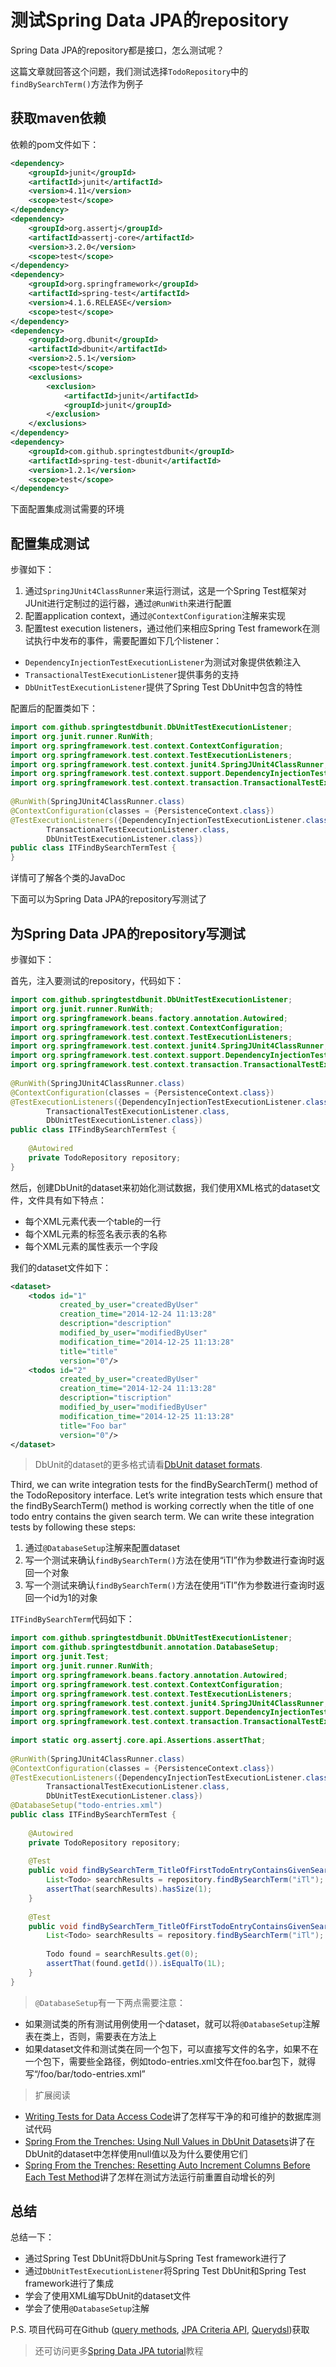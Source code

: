 # 测试Spring Data JPA的repository

Spring Data JPA的repository都是接口，怎么测试呢？

这篇文章就回答这个问题，我们测试选择`TodoRepository`中的`findBySearchTerm()`方法作为例子

## 获取maven依赖

依赖的pom文件如下：

```xml
<dependency>
    <groupId>junit</groupId>
    <artifactId>junit</artifactId>
    <version>4.11</version>
    <scope>test</scope>
</dependency>
<dependency>
    <groupId>org.assertj</groupId>
    <artifactId>assertj-core</artifactId>
    <version>3.2.0</version>
    <scope>test</scope>
</dependency>
<dependency>
    <groupId>org.springframework</groupId>
    <artifactId>spring-test</artifactId>
    <version>4.1.6.RELEASE</version>
    <scope>test</scope>
</dependency>
<dependency>
    <groupId>org.dbunit</groupId>
    <artifactId>dbunit</artifactId>
    <version>2.5.1</version>
    <scope>test</scope>
    <exclusions>
        <exclusion>
            <artifactId>junit</artifactId>
            <groupId>junit</groupId>
        </exclusion>
    </exclusions>
</dependency>
<dependency>
    <groupId>com.github.springtestdbunit</groupId>
    <artifactId>spring-test-dbunit</artifactId>
    <version>1.2.1</version>
    <scope>test</scope>
</dependency>
```

下面配置集成测试需要的环境

## 配置集成测试

步骤如下：

1. 通过`SpringJUnit4ClassRunner`来运行测试，这是一个Spring Test框架对JUnit进行定制过的运行器，通过`@RunWith`来进行配置
2. 配置application context，通过`@ContextConfiguration`注解来实现
3. 配置test execution listeners，通过他们来相应Spring Test framework在测试执行中发布的事件，需要配置如下几个listener：
* `DependencyInjectionTestExecutionListener`为测试对象提供依赖注入
* `TransactionalTestExecutionListener`提供事务的支持
* `DbUnitTestExecutionListener`提供了Spring Test DbUnit中包含的特性

配置后的配置类如下：

```java
import com.github.springtestdbunit.DbUnitTestExecutionListener;
import org.junit.runner.RunWith;
import org.springframework.test.context.ContextConfiguration;
import org.springframework.test.context.TestExecutionListeners;
import org.springframework.test.context.junit4.SpringJUnit4ClassRunner;
import org.springframework.test.context.support.DependencyInjectionTestExecutionListener;
import org.springframework.test.context.transaction.TransactionalTestExecutionListener;
 
@RunWith(SpringJUnit4ClassRunner.class)
@ContextConfiguration(classes = {PersistenceContext.class})
@TestExecutionListeners({DependencyInjectionTestExecutionListener.class,
        TransactionalTestExecutionListener.class,
        DbUnitTestExecutionListener.class})
public class ITFindBySearchTermTest {
}
```

详情可了解各个类的JavaDoc

下面可以为Spring Data JPA的repository写测试了

## 为Spring Data JPA的repository写测试

步骤如下：

首先，注入要测试的repository，代码如下：

```java
import com.github.springtestdbunit.DbUnitTestExecutionListener;
import org.junit.runner.RunWith;
import org.springframework.beans.factory.annotation.Autowired;
import org.springframework.test.context.ContextConfiguration;
import org.springframework.test.context.TestExecutionListeners;
import org.springframework.test.context.junit4.SpringJUnit4ClassRunner;
import org.springframework.test.context.support.DependencyInjectionTestExecutionListener;
import org.springframework.test.context.transaction.TransactionalTestExecutionListener;
 
@RunWith(SpringJUnit4ClassRunner.class)
@ContextConfiguration(classes = {PersistenceContext.class})
@TestExecutionListeners({DependencyInjectionTestExecutionListener.class,
        TransactionalTestExecutionListener.class,
        DbUnitTestExecutionListener.class})
public class ITFindBySearchTermTest {
 
    @Autowired
    private TodoRepository repository;
}
```

然后，创建DbUnit的dataset来初始化测试数据，我们使用XML格式的dataset文件，文件具有如下特点：

* 每个XML元素代表一个table的一行
* 每个XML元素的标签名表示表的名称
* 每个XML元素的属性表示一个字段

我们的dataset文件如下：

```xml
<dataset>
    <todos id="1"
           created_by_user="createdByUser"
           creation_time="2014-12-24 11:13:28"
           description="description"
           modified_by_user="modifiedByUser"
           modification_time="2014-12-25 11:13:28"
           title="title"
           version="0"/>
    <todos id="2"
           created_by_user="createdByUser"
           creation_time="2014-12-24 11:13:28"
           description="tiscription"
           modified_by_user="modifiedByUser"
           modification_time="2014-12-25 11:13:28"
           title="Foo bar"
           version="0"/>
</dataset>
```

> DbUnit的dataset的更多格式请看[DbUnit dataset formats](http://dbunit.sourceforge.net/components.html#dataset).

Third, we can write integration tests for the findBySearchTerm() method of the TodoRepository interface. Let’s write integration tests which ensure that the findBySearchTerm() method is working correctly when the title of one todo entry contains the given search term. We can write these integration tests by following these steps:

1. 通过`@DatabaseSetup`注解来配置dataset
2. 写一个测试来确认`findBySearchTerm()`方法在使用“iTl”作为参数进行查询时返回一个对象
3. 写一个测试来确认`findBySearchTerm()`方法在使用“iTl”作为参数进行查询时返回一个id为1的对象

`ITFindBySearchTerm`代码如下：

```java
import com.github.springtestdbunit.DbUnitTestExecutionListener;
import com.github.springtestdbunit.annotation.DatabaseSetup;
import org.junit.Test;
import org.junit.runner.RunWith;
import org.springframework.beans.factory.annotation.Autowired;
import org.springframework.test.context.ContextConfiguration;
import org.springframework.test.context.TestExecutionListeners;
import org.springframework.test.context.junit4.SpringJUnit4ClassRunner;
import org.springframework.test.context.support.DependencyInjectionTestExecutionListener;
import org.springframework.test.context.transaction.TransactionalTestExecutionListener;
 
import static org.assertj.core.api.Assertions.assertThat;
 
@RunWith(SpringJUnit4ClassRunner.class)
@ContextConfiguration(classes = {PersistenceContext.class})
@TestExecutionListeners({DependencyInjectionTestExecutionListener.class,
        TransactionalTestExecutionListener.class,
        DbUnitTestExecutionListener.class})
@DatabaseSetup("todo-entries.xml")
public class ITFindBySearchTermTest {
 
    @Autowired
    private TodoRepository repository;
     
    @Test
    public void findBySearchTerm_TitleOfFirstTodoEntryContainsGivenSearchTerm_ShouldReturnOneTodoEntry() {
        List<Todo> searchResults = repository.findBySearchTerm("iTl");
        assertThat(searchResults).hasSize(1);
    }
     
    @Test
    public void findBySearchTerm_TitleOfFirstTodoEntryContainsGivenSearchTerm_ShouldReturnFirstTodoEntry() {
        List<Todo> searchResults = repository.findBySearchTerm("iTl");
 
        Todo found = searchResults.get(0);
        assertThat(found.getId()).isEqualTo(1L);
    }   
}
```

> `@DatabaseSetup`有一下两点需要注意：
* 如果测试类的所有测试用例使用一个dataset，就可以将`@DatabaseSetup`注解表在类上，否则，需要表在方法上
* 如果dataset文件和测试类在同一个包下，可以直接写文件的名字，如果不在一个包下，需要些全路径，例如todo-entries.xml文件在foo.bar包下，就得写“/foo/bar/todo-entries.xml”

> 扩展阅读
* [Writing Tests for Data Access Code](http://www.petrikainulainen.net/writing-tests-for-data-access-code/)讲了怎样写干净的和可维护的数据库测试代码
* [Spring From the Trenches: Using Null Values in DbUnit Datasets](http://www.petrikainulainen.net/programming/spring-framework/spring-from-the-trenches-using-null-values-in-dbunit-datasets/)讲了在DbUnit的dataset中怎样使用null值以及为什么要使用它们
* [Spring From the Trenches: Resetting Auto Increment Columns Before Each Test Method](http://www.petrikainulainen.net/programming/spring-framework/spring-from-the-trenches-resetting-auto-increment-columns-before-each-test-method/)讲了怎样在测试方法运行前重置自动增长的列

## 总结

总结一下：

* 通过Spring Test DbUnit将DbUnit与Spring Test framework进行了
* 通过`DbUnitTestExecutionListener`将Spring Test DbUnit和Spring Test framework进行了集成
* 学会了使用XML编写DbUnit的dataset文件
* 学会了使用`@DatabaseSetup`注解

P.S. 项目代码可在Github ([query methods](https://github.com/pkainulainen/spring-data-jpa-examples/tree/master/query-methods), [JPA Criteria API](https://github.com/pkainulainen/spring-data-jpa-examples/tree/master/criteria-api), [Querydsl](https://github.com/pkainulainen/spring-data-jpa-examples/tree/master/querydsl))获取

> 还可访问更多[Spring Data JPA tutorial](http://www.petrikainulainen.net/spring-data-jpa-tutorial/)教程
